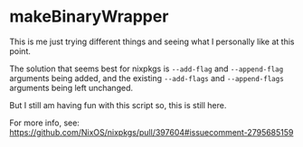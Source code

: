 # makeBinaryWrapper

This is me just trying different things and seeing what I personally like at this point.

The solution that seems best for nixpkgs is `--add-flag` and `--append-flag` arguments being added,
and the existing `--add-flags` and `--append-flags` arguments being left unchanged.

But I still am having fun with this script so, this is still here.

For more info, see: https://github.com/NixOS/nixpkgs/pull/397604#issuecomment-2795685159

